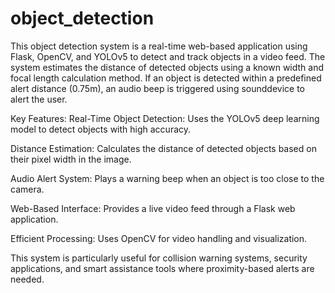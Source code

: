 # object_detection
This object detection system is a real-time web-based application using Flask, OpenCV, and YOLOv5 to detect and track objects in a video feed. The system estimates the distance of detected objects using a known width and focal length calculation method. If an object is detected within a predefined alert distance (0.75m), an audio beep is triggered using sounddevice to alert the user.

Key Features:
Real-Time Object Detection: Uses the YOLOv5 deep learning model to detect objects with high accuracy.

Distance Estimation: Calculates the distance of detected objects based on their pixel width in the image.

Audio Alert System: Plays a warning beep when an object is too close to the camera.

Web-Based Interface: Provides a live video feed through a Flask web application.

Efficient Processing: Uses OpenCV for video handling and visualization.

This system is particularly useful for collision warning systems, security applications, and smart assistance tools where proximity-based alerts are needed.

